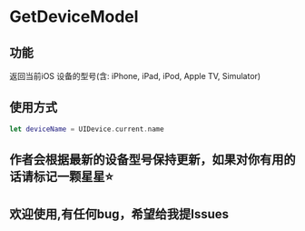 # GetDeviceModel

## 功能

返回当前iOS 设备的型号(含: iPhone, iPad, iPod, Apple TV, Simulator)

## 使用方式

```swift
let deviceName = UIDevice.current.name
```

## 作者会根据最新的设备型号保持更新，如果对你有用的话请标记一颗星星⭐️

## 欢迎使用,有任何bug，希望给我提Issues
